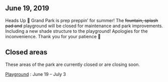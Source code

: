 
<!--
## June 28, 2019

The event lawn and restrooms near Spring Street will be closing at 1 p.m. on June 29 for the [Lane 8 event](/events/2019/06/29/lane-8/). They will reopen on June 30. The dog run will remain open 🐶
-->

## June 19, 2019

Heads Up 🚧 Grand Park is prep preppin’ for summer! The <del>fountain, splash pad and</del> playground will be closed for maintenance and park improvements. Including a new shade structure to the playground! Apologies for the inconvenience. Thank you for your patience 🙏

## Closed areas

These areas of the park are currently closed or are closing soon.

[Playground](/playground/)
: June 19 – July 3

<!--
[Event Lawn & Restrooms](/areas/)
: June 29 – June 30

[Splash Pad](/splash-pad/)
: June 24 – 28
-->
